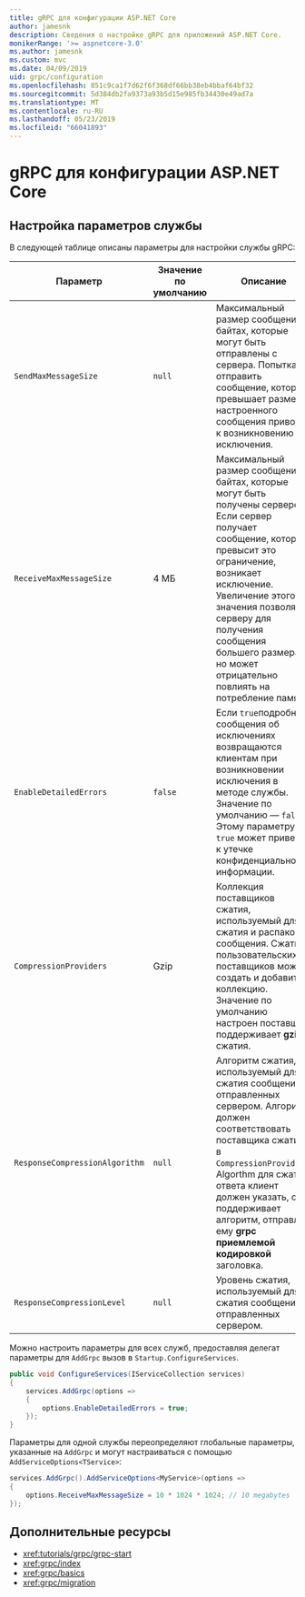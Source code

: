```yaml
---
title: gRPC для конфигурации ASP.NET Core
author: jamesnk
description: Сведения о настройке gRPC для приложений ASP.NET Core.
monikerRange: '>= aspnetcore-3.0'
ms.author: jamesnk
ms.custom: mvc
ms.date: 04/09/2019
uid: grpc/configuration
ms.openlocfilehash: 851c9ca1f7d62f6f368df66bb38eb4bbaf64bf32
ms.sourcegitcommit: 5d384db2fa9373a93b5d15e985fb34430e49ad7a
ms.translationtype: MT
ms.contentlocale: ru-RU
ms.lasthandoff: 05/23/2019
ms.locfileid: "66041893"
---
```

# <a name="grpc-for-aspnet-core-configuration"></a>gRPC для конфигурации ASP.NET Core

## <a name="configure-services-options"></a>Настройка параметров службы

В следующей таблице описаны параметры для настройки службы gRPC:

| Параметр | Значение по умолчанию | Описание |
| ------ | ------------- | ----------- |
| `SendMaxMessageSize` | `null` | Максимальный размер сообщения в байтах, которые могут быть отправлены с сервера. Попытка отправить сообщение, которое превышает размер настроенного сообщения приводят к возникновению исключения. |
| `ReceiveMaxMessageSize` | 4 МБ | Максимальный размер сообщения в байтах, которые могут быть получены сервером. Если сервер получает сообщение, которое превысит это ограничение, возникает исключение. Увеличение этого значения позволяет серверу для получения сообщения большего размера, но может отрицательно повлиять на потребление памяти. |
| `EnableDetailedErrors` | `false` | Если `true`подробные сообщения об исключениях возвращаются клиентам при возникновении исключения в методе службы. Значение по умолчанию — `false`. Этому параметру `true` может привести к утечке конфиденциальной информации. |
| `CompressionProviders` | Gzip | Коллекция поставщиков сжатия, используемый для сжатия и распаковки сообщения. Сжатие пользовательских поставщиков можно создать и добавить в коллекцию. Значение по умолчанию настроен поставщик поддерживает **gzip** сжатия. |
| `ResponseCompressionAlgorithm` | `null` | Алгоритм сжатия, используемый для сжатия сообщений, отправленных сервером. Алгоритм должен соответствовать поставщика сжатия в `CompressionProviders`. Algorthm для сжатия ответа клиент должен указать, он поддерживает алгоритм, отправляя ему **grpc приемлемой кодировкой** заголовка. |
| `ResponseCompressionLevel` | `null` | Уровень сжатия, используемый для сжатия сообщений, отправленных сервером. |

Можно настроить параметры для всех служб, предоставляя делегат параметры для `AddGrpc` вызов в `Startup.ConfigureServices`.

```csharp
public void ConfigureServices(IServiceCollection services)
{
    services.AddGrpc(options =>
    {
        options.EnableDetailedErrors = true;
    });
}
```

Параметры для одной службы переопределяют глобальные параметры, указанные на `AddGrpc` и могут настраиваться с помощью `AddServiceOptions<TService>`:

```csharp
services.AddGrpc().AddServiceOptions<MyService>(options =>
{
    options.ReceiveMaxMessageSize = 10 * 1024 * 1024; // 10 megabytes
});
```

## <a name="additional-resources"></a>Дополнительные ресурсы

* <xref:tutorials/grpc/grpc-start>
* <xref:grpc/index>
* <xref:grpc/basics>
* <xref:grpc/migration>
